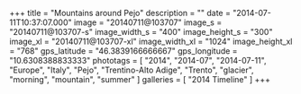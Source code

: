 +++
title = "Mountains around Pejo"
description = ""
date = "2014-07-11T10:37:07.000"
image = "20140711@103707"
image_s = "20140711@103707-s"
image_width_s = "400"
image_height_s = "300"
image_xl = "20140711@103707-xl"
image_width_xl = "1024"
image_height_xl = "768"
gps_latitude = "46.3839166666667"
gps_longitude = "10.6308388833333"
phototags = [ "2014", "2014-07", "2014-07-11", "Europe", "Italy", "Pejo", "Trentino-Alto Adige", "Trento", "glacier", "morning", "mountain", "summer" ]
galleries = [ "2014 Timeline" ]
+++
